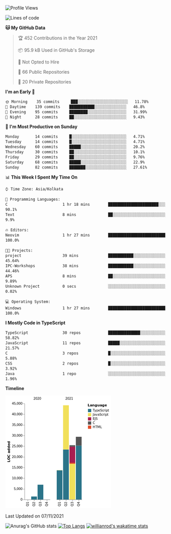 <!--START_SECTION:waka-->
![Profile Views](http://img.shields.io/badge/Profile%20Views-4-blue)

![Lines of code](https://img.shields.io/badge/From%20Hello%20World%20I%27ve%20Written-121146%20lines%20of%20code-blue)

**🐱 My GitHub Data** 

> 🏆 452 Contributions in the Year 2021
 > 
> 📦 95.9 kB Used in GitHub's Storage 
 > 
> 🚫 Not Opted to Hire
 > 
> 📜 66 Public Repositories 
 > 
> 🔑 20 Private Repositories  
 > 
**I'm an Early 🐤** 

```text
🌞 Morning    35 commits     ███░░░░░░░░░░░░░░░░░░░░░░   11.78% 
🌆 Daytime    139 commits    ███████████░░░░░░░░░░░░░░   46.8% 
🌃 Evening    95 commits     ████████░░░░░░░░░░░░░░░░░   31.99% 
🌙 Night      28 commits     ██░░░░░░░░░░░░░░░░░░░░░░░   9.43%

```
📅 **I'm Most Productive on Sunday** 

```text
Monday       14 commits     █░░░░░░░░░░░░░░░░░░░░░░░░   4.71% 
Tuesday      14 commits     █░░░░░░░░░░░░░░░░░░░░░░░░   4.71% 
Wednesday    60 commits     █████░░░░░░░░░░░░░░░░░░░░   20.2% 
Thursday     30 commits     ██░░░░░░░░░░░░░░░░░░░░░░░   10.1% 
Friday       29 commits     ██░░░░░░░░░░░░░░░░░░░░░░░   9.76% 
Saturday     68 commits     █████░░░░░░░░░░░░░░░░░░░░   22.9% 
Sunday       82 commits     ███████░░░░░░░░░░░░░░░░░░   27.61%

```


📊 **This Week I Spent My Time On** 

```text
⌚︎ Time Zone: Asia/Kolkata

💬 Programming Languages: 
C                        1 hr 18 mins        ██████████████████████░░░   90.1% 
Text                     8 mins              ██░░░░░░░░░░░░░░░░░░░░░░░   9.9%

🔥 Editors: 
Neovim                   1 hr 27 mins        █████████████████████████   100.0%

🐱‍💻 Projects: 
project                  39 mins             ███████████░░░░░░░░░░░░░░   45.64% 
IPC-Workshops            38 mins             ███████████░░░░░░░░░░░░░░   44.46% 
APS                      8 mins              ██░░░░░░░░░░░░░░░░░░░░░░░   9.89% 
Unknown Project          0 secs              ░░░░░░░░░░░░░░░░░░░░░░░░░   0.02%

💻 Operating System: 
Windows                  1 hr 27 mins        █████████████████████████   100.0%

```

**I Mostly Code in TypeScript** 

```text
TypeScript               30 repos            ██████████████░░░░░░░░░░░   58.82% 
JavaScript               11 repos            █████░░░░░░░░░░░░░░░░░░░░   21.57% 
C                        3 repos             █░░░░░░░░░░░░░░░░░░░░░░░░   5.88% 
CSS                      2 repos             █░░░░░░░░░░░░░░░░░░░░░░░░   3.92% 
Java                     1 repo              ░░░░░░░░░░░░░░░░░░░░░░░░░   1.96%

```


**Timeline**

![Chart not found](https://raw.githubusercontent.com/wise-introvert/wise-introvert/master/charts/bar_graph.png) 


 Last Updated on 07/11/2021
<!--END_SECTION:waka-->

![Anurag's GitHub stats](https://github-readme-stats.vercel.app/api?username=wise-introvert&count_private=true&show_icons=true)
[![Top Langs](https://github-readme-stats.vercel.app/api/top-langs/?username=wise-introvert&langs_count=10)](https://github.com/anuraghazra/github-readme-stats)
[![willianrod's wakatime stats](https://github-readme-stats.vercel.app/api/wakatime?username=wiseintrovert)](https://github.com/anuraghazra/github-readme-stats)
